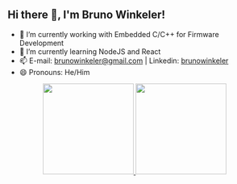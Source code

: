 ## Hi there 👋, I'm Bruno Winkeler!

- 🔭 I’m currently working with Embedded C/C++ for Firmware Development
- 🌱 I’m currently learning NodeJS and React
- 📫 E-mail: brunowinkeler@gmail.com | Linkedin: <a href="https://www.linkedin.com/in/brunowinkeler/">brunowinkeler</a>
- 😄 Pronouns: He/Him

<div align="center">
  <a href="https://github.com/brunowinkeler">
  <img height="180em" src="https://github-readme-stats.vercel.app/api?username=brunowinkeler&show_icons=true&theme=dark&include_all_commits=true&count_private=true"/>
  <img height="180em" src="https://github-readme-stats.vercel.app/api/top-langs/?username=brunowinkeler&layout=compact&langs_count=7&theme=dark"/>
</div>
